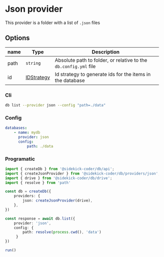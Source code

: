 # Json provider

This provider is a folder with a list of `.json` files

## Options

| name | Type | Description |
| --- | --- | --- |
| path | `string` | Absolute path to folder, or relative to the `db.config.yml`  file
| id | [IDStrategy](../id-strategy.md) | Id strategy to generate ids for the items in the database

### Cli

```bash
db list --provider json --config "path=./data"
```

### Config

```yaml
databases:
    - name: mydb 
      provider: json 
      config:
          path: ./data
```

### Programatic

```ts
import { createDb } from '@sidekick-coder/db/api';
import { createJsonProvider } from '@sidekick-coder/db/providers/json';
import { drive } from '@sidekick-coder/db/drive';
import { resolve } from 'path'

const db = createDb({
    providers: {
        json: createJsonProvider(drive),
    },
})

const response = await db.list({
    provider: 'json',
    config: {
        path: resolve(process.cwd(), 'data')
     }
})

run()

```

